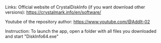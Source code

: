 
Links:
Official website of CrystalDiskInfo (if you want download other versions): https://crystalmark.info/en/software/

Youtube of the repository author: https://www.youtube.com/@AddIt-02

Instrruction:
To launch the app, open a folder with all files you downloaded and start "DiskInfo64.exe"
